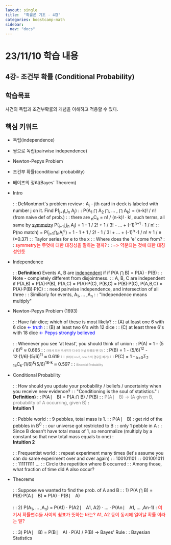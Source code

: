 ```yaml
---
layout: single
title:  "확률론 기초 - 4강"
categories: boostcamp-math
sidebar:
  nav: "docs"
---
```


# 23/11/10 학습 내용

<h2>4강- 조건부 확률 (Conditional Probability)</h2>

<h2>학습목표</h2>

사건의 독립과 조건부확률의 개념을 이해하고 적용할 수 있다.

<h2>핵심 키워드</h2>

- 독립(independence)
- 쌍으로 독립(pairwise independence)
- Newton-Pepys Problem
- 조건부 확률(conditional probability)
- 베이즈의 정리(Bayes’ Theorem)


- Intro<br><br>
: : DeMontmort's problem review : A<sub>j</sub> - jth card in deck is labeled with number j on it. Find P(<sub>j=1</sub>⋃<sub>n</sub> A<sub>j</sub>)
: : P(A<sub>1</sub> ⋂ A<sub>2</sub> ⋂, ... , ⋂ A<sub>k</sub>) = (n-k)! / n! (from naive def of prob.)
: : there are <sub>n</sub>C<sub>k</sub> = n! / (n-k)! · k!, such terms, all same by <u>symmetry</u>
P(<sub>j=1</sub>⋃<sub>n</sub> A<sub>j</sub>) = 1 - 1 / 2! + 1 / 3! - ... + (-1)<sup>n+1</sup> · 1 / n!
: : P(no match) = P(<sub>j=1</sub>⋂<sub>n</sub>A<sub>j</sub><sup>c</sup>) = 1 - 1 + 1 / 2! - 1 / 3! + ... + (-1)<sup>n</sup> ·1 / n! ≈ 1 / e (≈0.37)
: : Taylor series for e to the x
: : Where does the 'e' come from?
: : <span style="color:red">symmetry는 무엇에 대한 대칭성을 말하는 걸까?</span>
: : <span style="color:red">=> 약분되는 것에 대한 대칭성인듯</span>
- Independence<br><br>
: : **Definition)** Events A, B are <u>independent</u> if if P(A ⋂ B) = P(A) · P(B)
: : Note - completely different from disjointness.
: : A, B, C are independent if P(A,B) = P(A)·P(B), P(A,C) = P(A)·P(C), P(B,C) = P(B)·P(C), P(A,B,C) = P(A)·P(B)·P(C)
: : need pairwise independence, and intersection of all three
: : Similiarly for events, A<sub>1</sub>, ... ,A<sub>n</sub>
: : "Independence means multiply"
- Newton-Pepys Problem (1693)<br><br>
: : Have fair dice; which of these is most likely?
: : (A) at least one 6 with 6 dice <span style="color:blue"><- truth</span>
: : (B) at least two 6's with 12 dice
: : (C) at least three 6's with 18 dice <span style="color:blue"><- Pepys strongly believed</span><br><br>
: : Whenever you see 'at least', you should think of union
: : P(A) = 1 - (5 / 6)<sup>6</sup> ≈ 0.665
: : <span style="color:gray;font-size:9px">(1에서 모든 주사위가 다 6이 아닐 확률을 뺀 것)</span>
: : P(B) = 1 - (5/6)<sup>12</sup> - 12·(1/6)·(5/6)<sup>11</sup> ≈ 0.619
: : <span style="color:gray;font-size:9px">(1에서 no 6, one 6 의 경우를 빼기)</span>
: : P(C) = 1 - <sub>k=0</sub>Σ<sub>2</sub> <sub>18</sub>C<sub>k</sub>·(1/6)<sup>k</sup>(5/6)<sup>18-k</sup> ≈ 0.597
: : <span style="color:gray;font-size:9px">Binomial Probability</span>
- Conditional Probability<br><br>
: : How should you update your probability / beliefs / uncertainty when you receive new evidence?
: : "Conditioning is the soul of statistics."
: <br><b>Definition)</b>
: : P(A ⎸ B) = P(A ⋂ B) / P(B)
: : <span style="color:gray">P(A ⎸ B) -> (A given B, probability of A occurring, given B)</span>
: <br><b>Intuition 1</b><br><br>
: : Pebble world
: : 9 pebbles, total mass is 1.
: : P(A ⎸ B) : get rid of the pebbles in B<sup>C</sup>
: : our universe got restricted to B
: : only 1 pebble in A
: : Since B doesn't have total mass of 1, so renormalize (multiply by a constant so that new total mass equals to one)
: <br><b>Intuition 2</b><br><br>
: : Frequentist world
: : repeat experiment many times (let's assume you can do same experiment over and over again)
: : 100101101
: : 001001011
: : 111111111 ...
: : Circle the repetition where B occurred
: : Among those, what fraction of time did A also occur?
- Theorems<br><br>
: : Suppose we wanted to find the prob. of A and B
: : 1) P(A ⋂ B) = P(B)·P(A ⎸ B) = P(A) · P(B ⎸ A)<br><br>
: : 2) P(A<sub>1</sub>, ... ,A<sub>n</sub>) = P(A1) · P(A2 ⎸ A1, A2) · ...  · P(An ⎸ A1, ... ,An-1)
: <span style="color:red">여기서 확률변수들 사이의 쉼표가 뜻하는 바는? A1, A2 등이 동시에 일어날 확률 이라는 말?</span><br><br>
: : 3) P(A ⎸ B) = P(B ⎸ A) · P(A) / P(B) -> Bayes' Rule
: : Bayesian Statistics